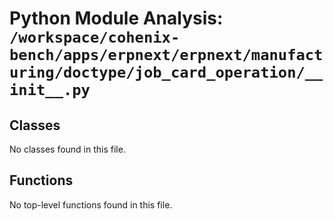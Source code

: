 # Python Module Analysis: `/workspace/cohenix-bench/apps/erpnext/erpnext/manufacturing/doctype/job_card_operation/__init__.py`

## Classes

No classes found in this file.


## Functions

No top-level functions found in this file.
